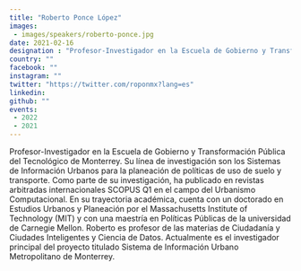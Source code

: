 ```yaml
---
title: "Roberto Ponce López"
images:
 - images/speakers/roberto-ponce.jpg
date: 2021-02-16
designation : "Profesor-Investigador en la Escuela de Gobierno y Transformación Pública del Tecnológico de Monterrey"
country: ""
facebook: ""
instagram: ""
twitter: "https://twitter.com/roponmx?lang=es"
linkedin: 
github: ""
events:
 - 2022
 - 2021
---
```


Profesor-Investigador en la Escuela de Gobierno y Transformación Pública del Tecnológico de Monterrey. Su línea de investigación son los Sistemas de Información Urbanos para la planeación de políticas de uso de suelo y transporte. Como parte de su investigación, ha publicado en revistas arbitradas internacionales SCOPUS Q1 en el campo del Urbanismo Computacional. En su trayectoria académica, cuenta con un doctorado en Estudios Urbanos y Planeación por el Massachusetts Institute of Technology (MIT) y con una maestría en Políticas Públicas de la universidad de Carnegie Mellon.  Roberto es profesor de las materias de Ciudadanía y Ciudades Inteligentes y Ciencia de Datos. Actualmente es el investigador principal del proyecto titulado Sistema de Información Urbano Metropolitano de Monterrey.